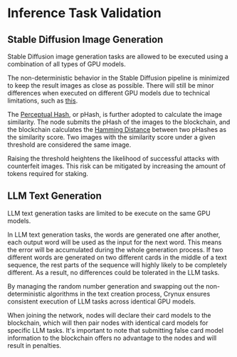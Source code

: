 # Inference Task Validation

## Stable Diffusion Image Generation

Stable Diffusion image generation tasks are allowed to be executed using a combination of all types of GPU models.

The non-deterministic behavior in the Stable Diffusion pipeline is minimized to keep the result images as close as possible. There will still be minor differences when executed on different GPU models due to technical limitations, such as [this](https://github.com/pytorch/pytorch/issues/87992).

The [Perceptual Hash](https://apiumhub.com/tech-blog-barcelona/introduction-perceptual-hashes-measuring-similarity/), or pHash, is further adopted to calculate the image similarity. The node submits the pHash of the images to the blockchain, and the blockchain calculates the [Hamming Distance](https://en.wikipedia.org/wiki/Hamming\_distance) between two pHashes as the similarity score. Two images with the similarity score under a given threshold are considered the same image.

Raising the threshold heightens the likelihood of successful attacks with counterfeit images. This risk can be mitigated by increasing the amount of tokens required for staking.

## LLM Text Generation

LLM text generation tasks are limited to be execute on the same GPU models.&#x20;

In LLM text generation tasks, the words are generated one after another,  each output word will be used as the input for the next word. This means the error will be accumulated during the whole generation process. If two different words are generated on two different cards in the middle of a text sequence, the rest parts of the sequence will highly likely to be completely different. As a result, no differences could be tolerated in the LLM tasks.

By managing the random number generation and swapping out the non-deterministic algorithms in the text creation process, Crynux ensures consistent execution of LLM tasks across identical GPU models.

When joining the network, nodes will declare their card models to the blockchain, which will then pair nodes with identical card models for specific LLM tasks. It's important to note that submitting false card model information to the blockchain offers no advantage to the nodes and will result in penalties.

&#x20;
